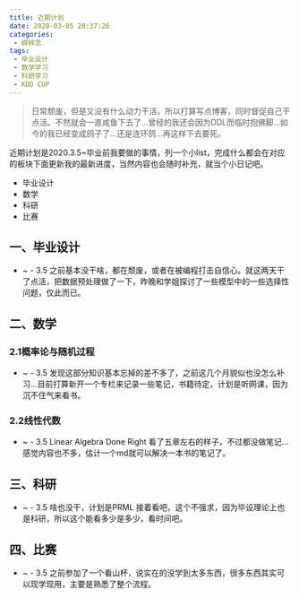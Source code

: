 ```yaml
---
title: 近期计划
date: 2020-03-05 20:37:26
categories:
 - 碎碎念
tags:
 - 毕业设计
 - 数学学习
 - 科研学习
 - KDD CUP 
---
```


>日常颓废，但是又没有什么动力干活，所以打算写点博客，同时督促自己干点活。不然就会一直咸鱼下去了...曾经的我还会因为DDL而临时抱佛脚...如今的我已经变成鸽子了...还是连环鸽...再这样下去要死。

近期计划是2020.3.5~毕业前我要做的事情，列一个小list，完成什么都会在对应的板块下面更新我的最新进度，当然内容也会随时补充，就当个小日记吧。

- 毕业设计
- 数学
- 科研
- 比赛

<!--more-->

## 一、毕业设计

- ~ - 3.5 之前基本没干啥，都在颓废，或者在被编程打击自信心。就这两天干了点活，把数据预处理做了一下，昨晚和学姐探讨了一些模型中的一些选择性问题，仅此而已。

## 二、数学

### 2.1概率论与随机过程

- ~ - 3.5  发现这部分知识基本忘掉的差不多了，之前这几个月貌似也没怎么补习...目前打算新开一个专栏来记录一些笔记，书籍待定，计划是听网课，因为沉不住气来看书。

### 2.2线性代数

- ~ - 3.5 Linear Algebra Done Right 看了五章左右的样子，不过都没做笔记...感觉内容也不多，估计一个md就可以解决一本书的笔记了。

## 三、科研

- ~ -  3.5 啥也没干，计划是PRML 接着看吧，这个不强求，因为毕设理论上也是科研，所以这个能看多少是多少，看时间吧。

## 四、比赛

- ~ - 3.5 之前参加了一个看山杯，说实在的没学到太多东西，很多东西其实可以现学现用，主要是熟悉了整个流程。
